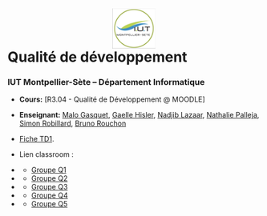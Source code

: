 # <img src="iut.png" width="17%" style="margin:auto;display:block;"/> Qualité de développement 
### IUT Montpellier-Sète – Département Informatique
* **Cours:** [R3.04 - Qualité de Développement @ MOODLE]
* **Enseignant:** [Malo Gasquet](mailto:malo.gasquet@umontpellier.fr), [Gaelle Hisler](mailto:gaelle.hisler@umontpellier.fr), [Nadjib Lazaar](mailto:nadjib.lazaar@umontpellier.fr), [Nathalie Palleja](mailto:nathalie.palleja@umontpellier.fr),   [Simon Robillard](mailto:simon.robillard@umontpellier.fr), [Bruno Rouchon](mailto:bruno.rouchon@umontpellier.fr)
* [Fiche TD1](TD1.pdf).

* Lien classroom :
* * [Groupe Q1](https://classroom.github.com/a/OgIiJVVJ)
* * [Groupe Q2](https://classroom.github.com/a/_BfComoI)
* * [Groupe Q3](https://classroom.github.com/a/cYmg0Nv_)
* * [Groupe Q4](https://classroom.github.com/a/-xzXh_WL)
* * [Groupe Q5](https://classroom.github.com/a/MNvk2UE4)
